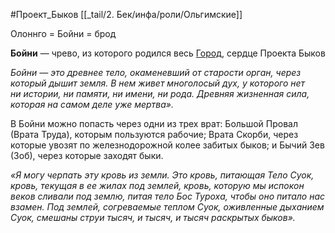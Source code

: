 #Проект_Быков
[[_tail/2. Бек/инфа/роли/Ольгимские]]

Олоннго = Бойни = брод

**Бойни** — чрево, из которого родился весь [Город](http://ice-pick-lodge.wikidot.com/mor:gorod), сердце Проекта Быков

_Бойни — это древнее тело, окаменевший от старости орган, через который дышит земля. В нем живет многолосый дух, у которого нет ни истории, ни памяти, ни имени, ни рода. Древняя жизненная сила, которая на самом деле уже мертва»._

В Бойни можно попасть через одни из трех врат: Большой Провал (Врата Труда), которым пользуются рабочие; Врата Скорби, через которые увозят по железнодорожной колее забитых быков; и Бычий Зев (Зоб), через которые заходят быки.


_«Я могу черпать эту кровь из земли. Это кровь, питающая Тело Суок, кровь, текущая в ее жилах под землей, кровь, которую мы испокон веков сливали под землю, питая тело Бос Туроха, чтобы оно питало нас взамен. Под землей, согреваемые теплом Суок, оживленные дыханием Суок, смешаны струи тысяч, и тысяч, и тысяч раскрытых быков»._


